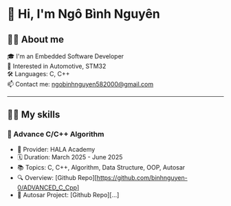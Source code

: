 # 👋 Hi, I'm Ngô Bình Nguyên

## 👨‍🦱 About me

🎓 I'm an Embedded Software Developer  
🚗 Interested in Automotive, STM32  
🛠️ Languages: C, C++  
📫 Contact me: ngobinhnguyen582000@gmail.com  

---

## 👨‍💻 My skills

### 🔧 Advance C/C++ Algorithm

- 🏫 Provider: HALA Academy
- 🗓️ Duration: March 2025 - June 2025
- 📚 Topics: C, C++, Algorithm, Data Structure, OOP, Autosar
- 🔍 Overview: [Github Repo][https://github.com/binhnguyen-0/ADVANCED_C_Cpp]
- 📂 Autosar Project: [Github Repo][...]


